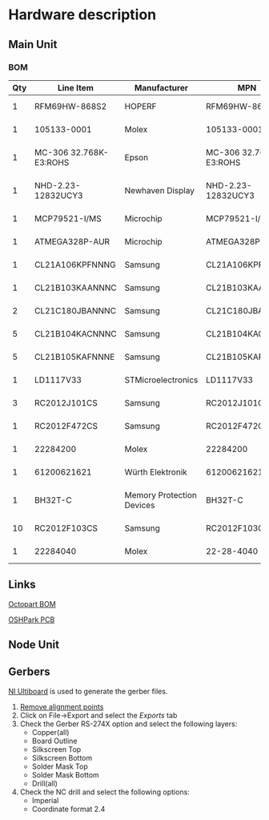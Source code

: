 # Hardware description

## Main Unit

### BOM
| Qty | Line Item              | Manufacturer              | MPN                    | Octopart URL                                                      | Schematic Reference                  |
|-----|------------------------|---------------------------|------------------------|-------------------------------------------------------------------|--------------------------------------|
| 1   | RFM69HW-868S2          | HOPERF                    | RFM69HW-868S2          | https://octopart.com/rfm69hw-868s2-hoperf-95997182                | U3                                   |
| 1   | 105133-0001            | Molex                     | 105133-0001            | https://octopart.com/105133-0001-molex-22605641                   | U7                                   |
| 1   | MC-306 32.768K-E3:ROHS | Epson                     | MC-306 32.768K-E3:ROHS | https://octopart.com/mc-306+32.768k-e3%3Arohs-epson-39545791      | U6                                   |
| 1   | NHD-2.23-12832UCY3     | Newhaven Display          | NHD-2.23-12832UCY3     | https://octopart.com/nhd-2.23-12832ucy3-newhaven+display-20012478 | N/A                                  |
| 1   | MCP79521-I/MS          | Microchip                 | MCP79521-I/MS          | https://octopart.com/mcp79521-i%2Fms-microchip-20093838           | U4                                   |
| 1   | ATMEGA328P-AUR         | Microchip                 | ATMEGA328P-AUR         | https://octopart.com/atmega328p-aur-microchip-77760216            | U1                                   |
| 1   | CL21A106KPFNNNG        | Samsung                   | CL21A106KPFNNNG        | https://octopart.com/cl21a106kpfnnng-samsung-21703273             | C15                                  |
| 1   | CL21B103KAANNNC        | Samsung                   | CL21B103KAANNNC        | https://octopart.com/cl21b103kaannnc-samsung-19832247             | C4                                   |
| 2   | CL21C180JBANNNC        | Samsung                   | CL21C180JBANNNC        | https://octopart.com/cl21c180jbannnc-samsung-9287384              | C3,C5                                |
| 5   | CL21B104KACNNNC        | Samsung                   | CL21B104KACNNNC        | https://octopart.com/cl21b104kacnnnc-samsung-19832262             | C1,C2,C7,C10,C12                     |
| 5   | CL21B105KAFNNNE        | Samsung                   | CL21B105KAFNNNE        | https://octopart.com/cl21b105kafnnne-samsung-9301147              | C6,C8,C11,C13,C14                    |
| 1   | LD1117V33              | STMicroelectronics        | LD1117V33              | https://octopart.com/ld1117v33-stmicroelectronics-526800          | U8                                   |
| 3   | RC2012J101CS           | Samsung                   | RC2012J101CS           | https://octopart.com/rc2012j101cs-samsung-63172                   | R2,R3,R5                             |
| 1   | RC2012F472CS           | Samsung                   | RC2012F472CS           | https://octopart.com/rc2012f472cs-samsung-26451238                | R1                                   |
| 1   | 22284200               | Molex                     | 22284200               | https://octopart.com/0022284200-molex-17769515                    | U2                                   |
| 1   | 61200621621            | Würth Elektronik          | 61200621621            | https://octopart.com/61200621621-w%C3%BCrth+elektronik-32855456   | U11                                  |
| 1   | BH32T-C                | Memory Protection Devices | BH32T-C                | https://octopart.com/bh32t-c-memory+protection+devices-30310562   | U5                                   |
| 10  | RC2012F103CS           | Samsung                   | RC2012F103CS           | https://octopart.com/rc2012f103cs-samsung-22085131                | R4,R6,R7,R8,R9,R10,R11,R12,R13,R14   |
| 1   | 22284040               | Molex                     | 22-28-4040             | https://octopart.com/22-28-4040-molex-278172                      | J1,J4                                |

## Links
[Octopart BOM](https://octopart.com/bom-tool/Nu0NE4Zn)

[OSHPark PCB](https://oshpark.com/shared_projects/RTkTkiwv)

## Node Unit

## Gerbers
[NI Ultiboard](https://en.wikipedia.org/wiki/NI_Ultiboard) is used to generate the gerber files.

1. [Remove alignment points](https://docs.oshpark.com/design-tools/ni-ultiboard/removing-alignment-points/)
1. Click on File->Export and select the *Exports* tab
1. Check the Gerber RS-274X option and select the following layers:
	* Copper(all)
	* Board Outline
	* Silkscreen Top
	* Silkscreen Bottom
	* Solder Mask Top
	* Solder Mask Bottom
	* Drill(all)
1. Check the NC drill and select the following options:
	* Imperial
	* Coordinate format 2.4
